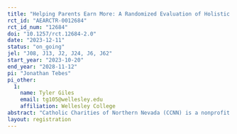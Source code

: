 ```yaml
---
title: "Helping Parents Earn More: A Randomized Evaluation of Holistic Wrap-around Services for Parents and their Children"
rct_id: "AEARCTR-0012684"
rct_id_num: "12684"
doi: "10.1257/rct.12684-2.0"
date: "2023-12-11"
status: "on_going"
jel: "J08, J13, J2, J24, J6, J62"
start_year: "2023-10-20"
end_year: "2028-11-12"
pi: "Jonathan Tebes"
pi_other:
  1:
    name: Tyler Giles
    email: tg105@wellesley.edu
    affiliation: Wellesley College
abstract: "Catholic Charities of Northern Nevada (CCNN) is a nonprofit organization dedicated to supporting families in need in the Diocese of Reno, Nevada. To support families in poverty, CCNN is launching Elevating Families, a holistic, case management program for parents with young children that is based on Economic Mobility Pathway’s (EMPath) Mobility Mentoring model. This program provides case management services meant to help families overcome short-term barriers and build income-generating capacity: these include holistic mentoring, incentives for accomplishing goals, free childcare, and classes on money management and career development. In order to quantify the effects of Elevating Families on key outcomes such as parental earnings, children’s school performance, and child protective services involvement, CCNN is partnering with the Wilson Sheehan Lab for Economic Opportunity (LEO) to conduct a randomized controlled trial of the program. LEO is seeking to enroll 600 households to the study over a period of two years, with 300 in treatment and 300 in control. LEO will then track outcomes for study participants for two more years in order to determine long-run program effects."
layout: registration
---
```



